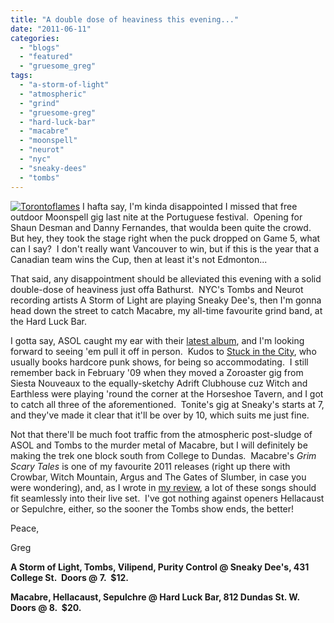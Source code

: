 ```yaml
---
title: "A double dose of heaviness this evening..."
date: "2011-06-11"
categories: 
  - "blogs"
  - "featured"
  - "gruesome_greg"
tags: 
  - "a-storm-of-light"
  - "atmospheric"
  - "grind"
  - "gruesome-greg"
  - "hard-luck-bar"
  - "macabre"
  - "moonspell"
  - "neurot"
  - "nyc"
  - "sneaky-dees"
  - "tombs"
---
```


[![](http://www.hellbound.ca/wp-content/uploads/2009/12/Torontoflames.jpg "Torontoflames")](http://www.hellbound.ca/wp-content/uploads/2009/12/Torontoflames.jpg) I hafta say, I'm kinda disappointed I missed that free outdoor Moonspell gig last nite at the Portuguese festival.  Opening for Shaun Desman and Danny Fernandes, that woulda been quite the crowd.  But hey, they took the stage right when the puck dropped on Game 5, what can I say?  I don't really want Vancouver to win, but if this is the year that a Canadian team wins the Cup, then at least it's not Edmonton...

That said, any disappointment should be alleviated this evening with a solid double-dose of heaviness just offa Bathurst.  NYC's Tombs and Neurot recording artists A Storm of Light are playing Sneaky Dee's, then I'm gonna head down the street to catch Macabre, my all-time favourite grind band, at the Hard Luck Bar.

I gotta say, ASOL caught my ear with their [latest album](http://www.hellbound.ca/2011/05/a-storm-of-light-as-the-valley-of-death/), and I'm looking forward to seeing 'em pull it off in person.  Kudos to [Stuck in the City](http://www.stuckinthecity.ca/), who usually books hardcore punk shows, for being so accommodating.  I still remember back in February '09 when they moved a Zoroaster gig from Siesta Nouveaux to the equally-sketchy Adrift Clubhouse cuz Witch and Earthless were playing 'round the corner at the Horseshoe Tavern, and I got to catch all three of the aforementioned.  Tonite's gig at Sneaky's starts at 7, and they've made it clear that it'll be over by 10, which suits me just fine.

Not that there'll be much foot traffic from the atmospheric post-sludge of ASOL and Tombs to the murder metal of Macabre, but I will definitely be making the trek one block south from College to Dundas.  Macabre's _Grim Scary Tales_ is one of my favourite 2011 releases (right up there with Crowbar, Witch Mountain, Argus and The Gates of Slumber, in case you were wondering), and, as I wrote in [my review](http://www.hellbound.ca/2011/02/macabre-grim-scary-tales/), a lot of these songs should fit seamlessly into their live set.  I've got nothing against openers Hellacaust or Sepulchre, either, so the sooner the Tombs show ends, the better!

Peace,

Greg

**A Storm of Light, Tombs, Vilipend, Purity Control @ Sneaky Dee's, 431 College St.  Doors @ 7.  $12.**

**Macabre, Hellacaust, Sepulchre @ Hard Luck Bar, 812 Dundas St. W.  Doors @ 8.  $20.**
